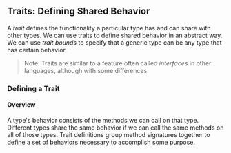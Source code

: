## Traits: Defining Shared Behavior

A *trait* defines the functionality a particular type has and can share with
other types. We can use traits to define shared behavior in an abstract way. We
can use *trait bounds* to specify that a generic type can be any type that has
certain behavior.

> Note: Traits are similar to a feature often called *interfaces* in other
> languages, although with some differences.

### Defining a Trait

#### Overview
A type's behavior consists of the methods we can call on that type. Different types share the same behavior if we can call the same methods on all of those types. Trait definitions group method signatures together to define a set of behaviors necessary to accomplish some purpose.
